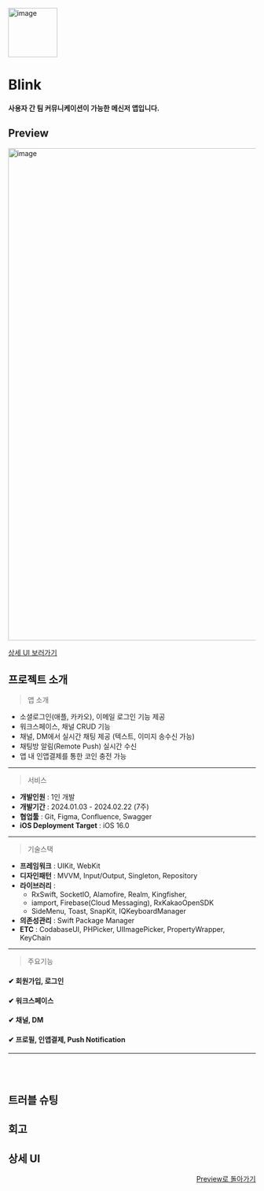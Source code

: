 <p align="left">
  <img width="100" alt="image" src="https://github.com/chaeondev/Blink/assets/80023607/cf3a2161-422f-462c-8d6b-29c1ff47b771">
</p>

# Blink

#### 사용자 간 팀 커뮤니케이션이 가능한 메신저 앱입니다.

## Preview
<img width="1000" alt="image" src="https://github.com/chaeondev/Blink/assets/80023607/0e1db4b1-16ee-42fe-9c1d-b402f85ab3f3">

[상세 UI 보러가기](https://github.com/chaeondev/Blink#%EC%83%81%EC%84%B8-ui)

## 프로젝트 소개

> 앱 소개
- 소셜로그인(애플, 카카오), 이메일 로그인 기능 제공
- 워크스페이스, 채널 CRUD 기능
- 채널, DM에서 실시간 채팅 제공 (텍스트, 이미지 송수신 가능)
- 채팅방 알림(Remote Push) 실시간 수신
- 앱 내 인앱결제를 통한 코인 충전 가능

---

> 서비스
- **개발인원** : 1인 개발
- **개발기간** : 2024.01.03 - 2024.02.22 (7주)
- **협업툴** : Git, Figma, Confluence, Swagger
- **iOS Deployment Target** : iOS 16.0

---

> 기술스택
- **프레임워크** : UIKit, WebKit
- **디자인패턴** : MVVM, Input/Output, Singleton, Repository
- **라이브러리** :
  - RxSwift, SocketIO, Alamofire, Realm, Kingfisher,  
  - iamport, Firebase(Cloud Messaging), RxKakaoOpenSDK  
  - SideMenu, Toast, SnapKit, IQKeyboardManager  
- **의존성관리** : Swift Package Manager
- **ETC** : CodabaseUI, PHPicker, UIImagePicker, PropertyWrapper, KeyChain

---

> 주요기능

#### ✔︎ 회원가입, 로그인
#### ✔︎ 워크스페이스
#### ✔︎ 채널, DM
#### ✔︎ 프로필, 인앱결제, Push Notification

---

<br> </br>

## 트러블 슈팅

## 회고

## 상세 UI

<div align=right> 
 
 [Preview로 돌아가기](https://github.com/chaeondev/Blink#preview)
 
</div>
